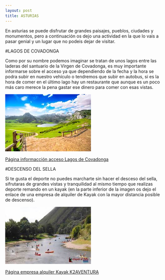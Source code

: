 ```yaml
---
layout: post
title: ASTURIAS
---
```



En asturias se puede disfrutar de grandes paisajes, pueblos, ciudades y monumentos, pero a continuación os dejo una actividad en la que lo vais a pasar genial y un lugar que no podeis dejar de visitar.

#LAGOS DE COVADONGA

Como por su nombre podemos imaginar se tratan de unos lagos entre las laderas del santuario de la Virgen de Covadonga, es muy importante informarse sobre el acceso ya que dependiendo de la fecha y la hora se podra subir en nuestro vehículo o tendremos que subir en autobus, si es la hora de comer en el último lago hay un restaurante que aunque es un poco más caro merece la pena gastar ese dinero para comer con esas vistas.

![alt text](https://github.com/FJCM89/FJCM89.github.io/blob/master/images/LagosCovadonga.jpg "Lagos de Covadonga")

[Página informacción acceso Lagos de Covadonga](https://guiadeasturias.com/informacion-de-acceso-a-los-lagos-de-covadonga/)

#DESCENSO DEL SELLA

Si te gusta el deporte no puedes marcharte sin hacer el desceso del sella, sifrutaras de grandes vistas y tranquilidad al mismo tiempo que realizas deporte remando en un kayak (en la parte inferior de la imagen os dejo el enlace de una empresa de alquiler de Kayak con la mayor distancia posible de descenso).

![alt text](https://github.com/FJCM89/FJCM89.github.io/blob/master/images/DescensoSella.jpg "Descenso del Sella")

[Página empresa alquiler Kayak K2AVENTURA](https://www.k2aventura.com/descenso-rio-sella/)
